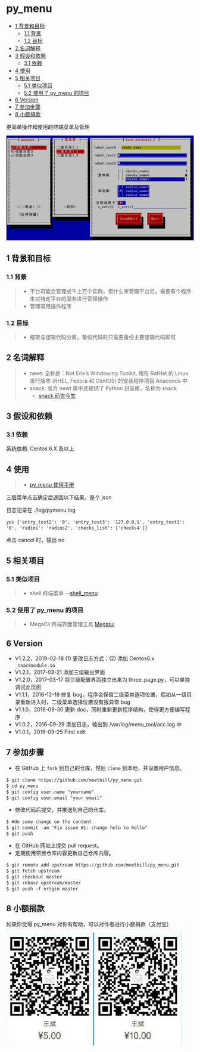 # py_menu

<!-- vim-markdown-toc GFM -->

* [1 背景和目标](#1-背景和目标)
    * [1.1 背景](#11-背景)
    * [1.2 目标](#12-目标)
* [2 名词解释](#2-名词解释)
* [3 假设和依赖](#3-假设和依赖)
    * [3.1 依赖](#31-依赖)
* [4 使用](#4-使用)
* [5 相关项目](#5-相关项目)
    * [5.1 类似项目](#51-类似项目)
    * [5.2 使用了 py_menu 的项目](#52-使用了-py_menu-的项目)
* [6 Version](#6-version)
* [7 参加步骤](#7-参加步骤)
* [8 小额捐款](#8-小额捐款)

<!-- vim-markdown-toc -->

更简单操作和使用的终端菜单及管理

![Screenshot](images/test.jpg)

## 1 背景和目标

### 1.1 背景

> * 平台可能会管理成千上万个实例，但什么来管理平台尼，需要有个程序来对特定平台的服务进行管理操作
> * 管理常用操作程序

### 1.2 目标

> * 框架与逻辑代码分离，备份代码时只需要备份主要逻辑代码即可

## 2 名词解释

> * newt: 全称是：Not Erik’s Windowing Toolkit, 用在 RatHat 的 Linux 发行版本 (RHEL, Fedora 和 CentOS) 的安装程序项目 Anaconda 中
> * snack: 官方 newt 库中还提供了 Python 封装库，名称为 snack
>   * [snack 前世今生](https://github.com/meetbill/py_menu/wiki)

## 3 假设和依赖

### 3.1 依赖

系统依赖: Centos 6.X 及以上 

## 4 使用

> * [py_menu 使用手册](docs/usage.md)


三层菜单点击确定后返回以下结果，是个 json

日志记录在 ./log/pymenu.log
```
yes {'entry_test2': '0', 'entry_test3': '127.0.0.1', 'entry_test1': '0', 'radios': 'radios2', 'checks_list': ['checks4']}
```
点击 cancel 时，输出 no

## 5 相关项目

### 5.1 类似项目
> * shell 终端菜单 --[shell_menu](https://github.com/meetbill/shell_menu.git)

### 5.2 使用了 py_menu 的项目
> * MegaCli 终端界面管理工具 [Megatui](https://github.com/meetbill/MegaTUI)

## 6 Version

* V1.2.2，2019-02-18 (1) 更改日志方式；(2) 添加 Centos6.x `_snackmodule.so`
* V1.2.1，2017-03-21 添加三级输出界面
* V1.2.0，2017-03-17 将三级配置界面独立出来为 three_page.py，可以单独调试此页面
* V1.1.1，2016-12-19 修复 bug，程序会保留二级菜单选项位置，假如从一级目录重新进入时，二级菜单选择位置没有报异常 bug
* V1.1.0，2016-09-30 更新 doc，同时重新更新程序结构，使得更方便编写程序
* V1.0.2，2016-09-29 添加日志，输出到 /var/log/menu_tool/acc.log 中
* V1.0.1，2016-09-25 First edit

## 7 参加步骤

* 在 GitHub 上 `fork` 到自己的仓库，然后 `clone` 到本地，并设置用户信息。
```
$ git clone https://github.com/meetbill/py_menu.git
$ cd py_menu
$ git config user.name "yourname"
$ git config user.email "your email"
```
* 修改代码后提交，并推送到自己的仓库。
```
$ #do some change on the content
$ git commit -am "Fix issue #1: change helo to hello"
$ git push
```
* 在 GitHub 网站上提交 pull request。
* 定期使用项目仓库内容更新自己仓库内容。
```
$ git remote add upstream https://github.com/meetbill/py_menu.git
$ git fetch upstream
$ git checkout master
$ git rebase upstream/master
$ git push -f origin master
```
## 8 小额捐款

如果你觉得 py_menu 对你有帮助，可以对作者进行小额捐款（支付宝）

![Screenshot](images/5.jpg)
